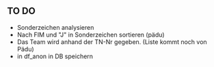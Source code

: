 ## TO DO

- Sonderzeichen analysieren
- Nach FIM und "J" in Sonderzeichen sortieren (pädu)
- Das Team wird anhand der TN-Nr gegeben. (Liste kommt noch von Pädu)
- in df_anon in DB speichern